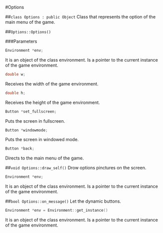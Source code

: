 #Options

##```class Options : public Object```
Class that represents the option of the main menu of the game.

##```Options::Options()```


###Parameters
```c++
Environment *env;
```
It is an object of the class environment. Is a pointer to the current instance of the game environment.

```c++
double w;
```
Receives the width of the game environment.

```c++
double h;
```
Receives the height of the game environment.

```c++
Button *set_fullscreen;
```
Puts the screen in fullscreen.

```c++
Button *windowmode;
```
Puts the screen in windowed mode.

```c++
Button *back;
```
Directs to the main menu of the game.


##```void Options::draw_self()```
Drow options pinctures on the screen.

```c++
Environment *env;
```
It is an object of the class environment. Is a pointer to the current instance of the game environment.

##```bool Options::on_message()```
Let the dynamic buttons.

```c++
Environment *env = Environment::get_instance()
```
It is an object of the class environment. Is a pointer to the current instance of the game environment.


